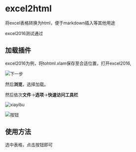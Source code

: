 # excel2html
将excel表格转换为html，便于markdown插入等其他用途

excel2016测试通过

## 加载插件

excel2016为例，将tohtml.xlam保存至合适位置，打开excel2016,

![下一步](https://git.oschina.net/uploads/images/2017/0905/005223_38c10f10_1207085.png "屏幕截图.png")

然后**浏览**，选择加载。

然后依次**文件**->**选项**->**快速访问工具栏**

![xiayibu](https://git.oschina.net/uploads/images/2017/0905/005601_53ddaaf9_1207085.png "屏幕截图.png")

![按钮](https://git.oschina.net/uploads/images/2017/0905/005639_e4425bfa_1207085.png "屏幕截图.png")

## 使用方法

选中表格，点击按钮即可
